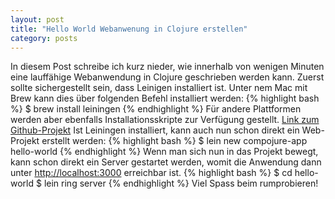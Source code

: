 ```yaml
---
layout: post
title: "Hello World Webanwenung in Clojure erstellen"
category: posts
---
```

In diesem Post schreibe ich kurz nieder, wie innerhalb von wenigen Minuten eine lauffähige Webanwendung in Clojure geschrieben werden kann.
Zuerst sollte sichergestellt sein, dass Leinigen installiert ist.  Unter nem Mac mit Brew kann dies über folgenden Befehl installiert werden:
{% highlight bash %}
$ brew install leiningen
{% endhighlight %}
Für andere Plattformen werden aber ebenfalls Installationsskripte zur Verfügung gestellt. [Link zum Github-Projekt](https://github.com/technomancy/leiningen)
Ist Leiningen installiert, kann auch nun schon direkt ein Web-Projekt erstellt werden:
{% highlight bash %}
$ lein new compojure-app hello-world
{% endhighlight %}
Wenn man sich nun in das Projekt bewegt, kann schon direkt ein Server gestartet werden, womit die Anwendung dann unter [http://localhost:3000](http://localhost:3000) erreichbar ist.
{% highlight bash %}
$ cd hello-world
$ lein ring server
{% endhighlight %}
Viel Spass beim rumprobieren!